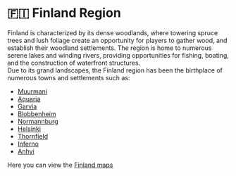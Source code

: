 # 🇫🇮 Finland Region

Finland is characterized by its dense woodlands, where towering spruce trees and lush foliage create an opportunity for players to gather wood, and establish their woodland settlements. The region is home to numerous serene lakes and winding rivers, providing opportunities for fishing, boating, and the construction of waterfront structures.\
Due to its grand landscapes, the Finland region has been the birthplace of numerous towns and settlements such as:

* [Muurmani](muurmanni.md)
* [Aquaria](../../aquaria.md)
* [Garvia](../../garvia/)
* [Blobbenheim](blobbenheim.md)
* [Normannburg](../../normannburg.md)
* [Helsinki](../../helsinki.md)
* [Thornfield](../../thornfield.md)
* [Inferno](inferno.md)
* [Anhyi](anhyi.md)

Here you can view the [Finland maps](broken-reference)
